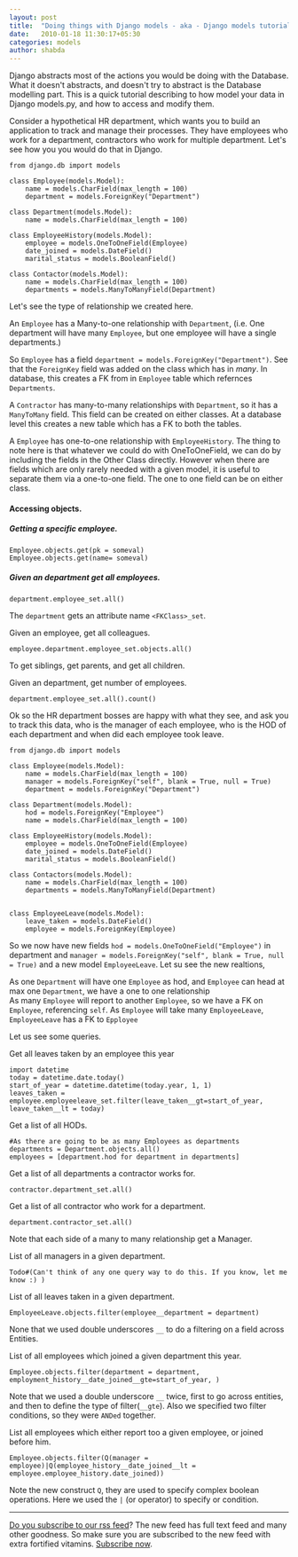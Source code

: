 ```yaml
---
layout: post
title:  "Doing things with Django models - aka - Django models tutorial"
date:   2010-01-18 11:30:17+05:30
categories: models
author: shabda
---
```

Django abstracts most of the actions you would be doing with the Database.
What it doesn't abstracts, and doesn't try to abstract is the Database modelling part. This is a quick tutorial
describing to how model your data in Django models.py, and how to access and modify them.

Consider a hypothetical HR department, which wants you to build an application to track and manage their processes.
They have employees who work for a department, contractors who work for multiple department. Let's see how you
you would do that in Django.


    from django.db import models
    
    class Employee(models.Model):
        name = models.CharField(max_length = 100)
        department = models.ForeignKey("Department")
        
    class Department(models.Model):
        name = models.CharField(max_length = 100)
        
    class EmployeeHistory(models.Model):
        employee = models.OneToOneField(Employee)
        date_joined = models.DateField()
        marital_status = models.BooleanField()
        
    class Contactor(models.Model):
        name = models.CharField(max_length = 100)
        departments = models.ManyToManyField(Department)
    
    
Let's see the type of relationship we created here.

An `Employee` has a Many-to-one relationship with `Department`, (i.e. One department will have many
`Employee`, but one employee will have a single departments.)

So `Employee` has a field `department = models.ForeignKey("Department")`. See that the `ForeignKey` field
was added on the class which has in *many*. In database, this creates a FK from in `Employee` table which refernces
`Departments`.

A `Contractor` has many-to-many relationships with `Department`, so it has a `ManyToMany` field. This field can be created
on either classes. At a database level this creates a new table which has a FK to both the tables.

A `Employee` has one-to-one relationship with `EmployeeHistory`. The thing to note here is that whatever we could do with
OneToOneField, we can do by including the fields in the Other Class directly. However when there are fields which are only rarely
needed with a given model, it is useful to separate them via a one-to-one field. The one to one field can be on either class.


#### Accessing objects.

##### Getting a specific employee.

    Employee.objects.get(pk = someval)
    Employee.objects.get(name= someval)
    
##### Given an department get all employees.
    
    department.employee_set.all()
    
The `department` gets an attribute name `<FKClass>_set`.
    
Given an employee, get all colleagues.

    employee.department.employee_set.objects.all()
    
To get siblings, get parents, and get all children.

Given an department, get number of employees.

    department.employee_set.all().count()
    

Ok so the HR department bosses are happy with what they see, and ask you to track this data,
who is the manager of each employee, who is the HOD of each department and when did each employee took leave.


    from django.db import models
    
    class Employee(models.Model):
        name = models.CharField(max_length = 100)
        manager = models.ForeignKey("self", blank = True, null = True)
        department = models.ForeignKey("Department")
        
    class Department(models.Model):
        hod = models.ForeignKey("Employee")
        name = models.CharField(max_length = 100)
        
    class EmployeeHistory(models.Model):
        employee = models.OneToOneField(Employee)
        date_joined = models.DateField()
        marital_status = models.BooleanField()
        
    class Contactors(models.Model):
        name = models.CharField(max_length = 100)
        departments = models.ManyToManyField(Department)
        
    
    class EmployeeLeave(models.Model):
        leave_taken = models.DateField()
        employee = models.ForeignKey(Employee)
        
So we now have new fields `hod = models.OneToOneField("Employee")` in department and
`manager = models.ForeignKey("self", blank = True, null = True)` and a new model `EmployeeLeave`. Let su see
the new realtions,

As one `Department` will have one `Employee` as hod, and `Employee` can head at max one `Department`, we have a one to one relationship  
As many `Employee` will report to another `Employee`, so we have a FK on `Employee`, referencing `self`.
As `Employee` will take many `EmployeeLeave`, `EmployeeLeave` has a FK to `Epployee`

Let us see some queries.


Get all leaves taken by an employee this year

    import datetime
    today = datetime.date.today()
    start_of_year = datetime.datetime(today.year, 1, 1)
    leaves_taken = employee.employeeleave_set.filter(leave_taken__gt=start_of_year, leave_taken__lt = today)


Get a list of all HODs.

    #As there are going to be as many Employees as departments
    departments = Department.objects.all()
    employees = [department.hod for department in departments]

Get a list of all departments a contractor works for.
    
    contractor.department_set.all()
    
Get a list of all contractor who work for a department.

    department.contractor_set.all()
    
Note that each side of a many to many relationship get a Manager.

List of all managers in a given department.

    Todo#(Can't think of any one query way to do this. If you know, let me know :) )

List of all leaves taken in a given department.

    EmployeeLeave.objects.filter(employee__department = department)
    
None that we used double underscores `__` to do a filtering on a field across Entities.

List of all employees which joined a given department this year.
    
    Employee.objects.filter(department = department, employment_history__date_joined__gte=start_of_year, )
    
Note that we used a double underscore `__` twice, first to go across entities, and then to define the type of filter(`__gte`).
Also we specified two filter conditions, so they were `ANDed` together.

List all employees which either report too a given employee, or joined before him.

    Employee.objects.filter(Q(manager = employee)|Q(employee_history__date_joined__lt = employee.employee_history.date_joined))
    
Note the new construct `Q`, they are used to specify complex boolean operations. Here we used the `|` (or operator) to specify or condition.

-----

[Do you subscribe to our rss feed](http://feeds.feedburner.com/uswarearticles)? The new feed has full text feed and many other goodness. So make sure you are subscribed to the new feed with extra fortified vitamins. [Subscribe now](http://feeds.feedburner.com/uswarearticles).





